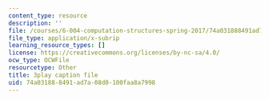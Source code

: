 ```yaml
---
content_type: resource
description: ''
file: /courses/6-004-computation-structures-spring-2017/74a031888491ad7a08d0100faa8a7998_j35fYO_ASeY.srt
file_type: application/x-subrip
learning_resource_types: []
license: https://creativecommons.org/licenses/by-nc-sa/4.0/
ocw_type: OCWFile
resourcetype: Other
title: 3play caption file
uid: 74a03188-8491-ad7a-08d0-100faa8a7998
---
```

